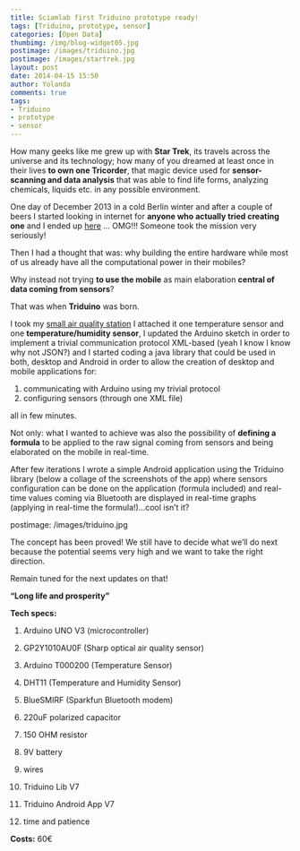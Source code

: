 ```yaml
---
title: Sciamlab first Triduino prototype ready!
tags: [Triduino, prototype, sensor]
categories: [Open Data]
thumbimg: /img/blog-widget05.jpg
postimage: /images/triduino.jpg
postimage: /images/startrek.jpg
layout: post
date: 2014-04-15 15:50
author: Yolanda
comments: true
tags:
- Triduino
- prototype
- sensor
---
```

How many geeks like me grew up with **Star Trek**, its travels across the universe and its technology; how many of you dreamed at least once in their lives **to own one Tricorder**, that magic device used for **sensor-scanning and data analysis** that was able to find life forms, analyzing chemicals, liquids etc. in any possible environment.

One day of December 2013 in a cold Berlin winter and after a couple of beers I started looking in internet for **anyone who actually tried creating one** and I ended up [here](http://www.tricorderproject.org) … OMG!!! Someone took the mission very seriously! 

Then I had a thought that was: why building the entire hardware while most of us already have all the computational power in their mobiles?

Why instead not trying **to use the mobile** as main elaboration **central of data coming from sensors**?

That was when **Triduino** was born.

I took my [small air quality station](http://blog.sciamlab.com/open%20data/2013/12/21/air-quality-low-cost.html) I attached it one temperature sensor and one **temperature/humidity sensor**, I updated the Arduino sketch in order to implement a trivial communication protocol XML-based (yeah I know I know why not JSON?) and I started coding a java library that could be used in both, desktop and Android in order to allow the creation of desktop and mobile applications for:

1)	communicating with Arduino using my trivial protocol 
2)	configuring sensors (through one XML file) 

all in few minutes. 

Not only: what I wanted to achieve was also the possibility of **defining a formula** to be applied to the raw signal coming from sensors and being elaborated on the mobile in real-time.
 
After few iterations I wrote a simple Android application using the Triduino library (below a collage of the screenshots of the app) where sensors configuration can be done on the application (formula included) and real-time values coming via Bluetooth are displayed in real-time graphs (applying in real-time the formula!)…cool isn’t it?

postimage: /images/triduino.jpg

The concept has been proved! We still have to decide what we’ll do next because the potential seems very high and we want to take the right direction.

Remain tuned for the next updates on that!

**“Long life and prosperity”**   


**Tech specs:**

1)	Arduino UNO V3 (microcontroller)

2)	GP2Y1010AU0F (Sharp optical air quality sensor)

3)	Arduino T000200 (Temperature Sensor)

4)	DHT11 (Temperature and Humidity Sensor)

5)	BlueSMIRF (Sparkfun Bluetooth modem)

6)	220uF polarized capacitor

7)	150 OHM resistor

8)	9V battery

9)	wires

10)	 Triduino Lib V7

11)	 Triduino Android App V7

12)	time and patience



**Costs:** 60€




